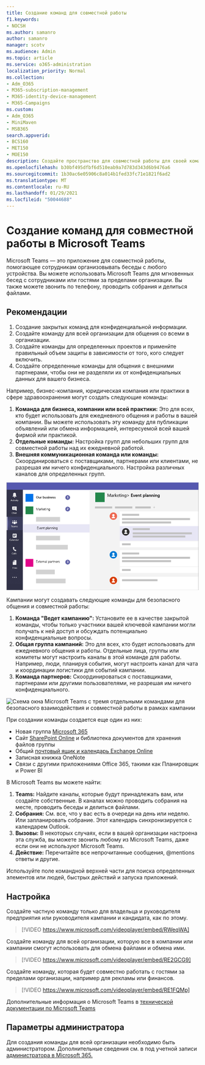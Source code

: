 ```yaml
---
title: Создание команд для совместной работы
f1.keywords:
- NOCSH
ms.author: samanro
author: samanro
manager: scotv
ms.audience: Admin
ms.topic: article
ms.service: o365-administration
localization_priority: Normal
ms.collection:
- Adm_O365
- M365-subscription-management
- M365-identity-device-management
- M365-Campaigns
ms.custom:
- Adm_O365
- MiniMaven
- MSB365
search.appverid:
- BCS160
- MET150
- MOE150
description: Создайте пространство для совместной работы для своей команды с помощью Microsoft Teams.
ms.openlocfilehash: b30bf495dfbf6d510eab9a7d783d343d6b9476a6
ms.sourcegitcommit: 1b30ac6e05906c8a014b1fed33fc71e1821f6ad2
ms.translationtype: MT
ms.contentlocale: ru-RU
ms.lasthandoff: 01/29/2021
ms.locfileid: "50044688"
---
```

# <a name="create-teams-for-collaboration-in-microsoft-teams"></a>Создание команд для совместной работы в Microsoft Teams

Microsoft Teams — это приложение для совместной работы, помогающее сотрудникам организовывать беседы с любого устройства. Вы можете использовать Microsoft Teams для мгновенных бесед с сотрудниками или гостями за пределами организации. Вы также можете звонить по телефону, проводить собрания и делиться файлами.

## <a name="best-practices"></a>Рекомендации

1. Создание закрытых команд для конфиденциальной информации.
1. Создайте команду для всей организации для общения со всеми в организации.
1. Создайте команды для определенных проектов и применйте правильный объем защиты в зависимости от того, кого следует включить.
1. Создайте определенные команды для общения с внешними партнерами, чтобы они не разделяли их от конфиденциальных данных для вашего бизнеса.

Например, бизнес-компания, юридическая компания или практики в сфере здравоохранения могут создать следующие команды:

1. **Команда для бизнеса, компании или всей практики:** Это для всех, кто будет использовать для ежедневного общения и работы в вашей компании. Вы можете использовать эту команду для публикации объявлений или обмена информацией, интересуемой всей вашей фирмой или практикой.
1. **Отдельные команды:** Настройка групп для небольших групп для совместной работы над их ежедневной работой.
1. **Внешняя коммуникационная команда или команды:** Скоординироваться с поставщиками, партнерами или клиентами, не разрешая им ничего конфиденциального. Настройка различных каналов для определенных групп.

![Схема окна Microsoft Teams с тремя отдельными командами для безопасного общения и совместной работы в компании](../media/m365-democracy-teams-business-collab.png)

Кампании могут создавать следующие команды для безопасного общения и совместной работы:

1. **Команда "Ведет кампанию":** Установите ее в качестве закрытой команды, чтобы только участники вашей ключевой кампании могли получать к ней доступ и обсуждать потенциально конфиденциальные вопросы.
2. **Общая группа кампаний:** Это для всех, кто будет использовать для ежедневного общения и работы. Отдельные лица, группы или комитеты могут настроить каналы в этой команде для работы. Например, люди, планируя события, могут настроить канал для чата и координации логистики для событий кампании.
3. **Команда партнеров:** Скоординироваться с поставщиками, партнерами или другими пользователями, не разрешая им ничего конфиденциального.

![Схема окна Microsoft Teams с тремя отдельными командами для безопасного взаимодействия и совместной работы в рамках кампании](../media/m365-democracy-teams-collab.png)

При создании команды создается еще один из них:

- Новая группа [Microsoft 365](https://docs.microsoft.com/MicrosoftTeams/office-365-groups)
- Сайт [SharePoint Online](https://docs.microsoft.com/MicrosoftTeams/sharepoint-onedrive-interact) и библиотека документов для хранения файлов группы
- Общий [почтовый ящик и календарь Exchange Online](https://docs.microsoft.com/MicrosoftTeams/exchange-teams-interact)
- Записная книжка OneNote
- Связи с другими приложениями Office 365, такими как Планировщик и Power BI

В Microsoft Teams вы можете найти:

1. **Teams:** Найдите каналы, которые будут принадлежать вам, или создайте собственные. В каналах можно проводить собрания на месте, проводить беседы и делиться файлами.
2. **Собрания:** См. все, что у вас есть в очереди на день или неделю. Или запланировать собрание. Этот календарь синхронизируется с календарем Outlook.
3. **Вызовы:** В некоторых случаях, если в вашей организации настроена эта служба, вы можете звонить любому из Microsoft Teams, даже если они не используют Microsoft Teams.
4. **Действие:** Перечитайте все непрочитанные сообщения, @mentions ответы и другие.

Используйте поле командной верхней части для поиска определенных элементов или людей, быстрых действий и запуска приложений.

## <a name="set-it-up"></a>Настройка

Создайте частную команду только для владельца и руководителя предприятия или руководителя кампании и кандидата, как по этому.

> [!VIDEO https://www.microsoft.com/videoplayer/embed/RWeqWA]

Создайте команду для всей организации, которую все в компании или кампании смогут использовать для обмена файлами и обмена ими.

> [!VIDEO https://www.microsoft.com/videoplayer/embed/RE2GCG9]

Создайте команду, которая будет совместно работать с гостями за пределами организации, например для рекламы или финансов.

> [!VIDEO https://www.microsoft.com/videoplayer/embed/RE1FQMp]

Дополнительные информация о Microsoft Teams в [технической документации по Microsoft Teams](https://docs.microsoft.com/microsoftteams/microsoft-teams)

## <a name="admin-settings"></a>Параметры администратора

Для создания команды для всей организации необходимо быть администратором. Дополнительные сведения см. в под учетной записи [администратора в Microsoft 365.](https://support.office.com/article/what-is-an-admin-e123627e-4892-4461-b9aa-1b6d57a5cfa4?ui=en-US&rs=en-US&ad=US)
